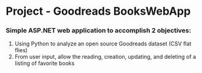 # Project - Goodreads BooksWebApp

### Simple ASP.NET web application to accomplish 2 objectives:
1. Using Python to analyze an open source Goodreads dataset (CSV flat flies)
2. From user input, allow the reading, creation, updating, and deleting of a listing of favorite books 